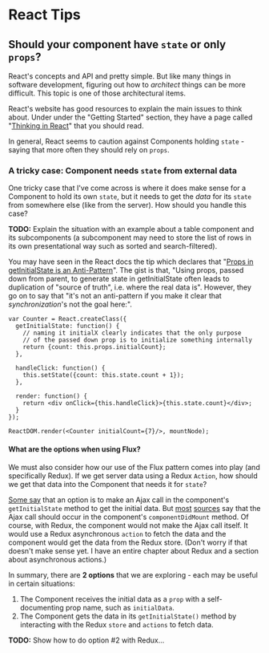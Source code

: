 # React Tips


## Should your component have `state` or only `props`?

React's concepts and API and pretty simple.  But like many things in software development, figuring out how to *architect* things can be more difficult.  This topic is one of those architectural items.

React's website has good resources to explain the main issues to think about.  Under under the "Getting Started" section, they have a page called "[Thinking in React](http://facebook.github.io/react/docs/thinking-in-react.html)" that you should read.

In general, React seems to caution against Components holding `state` - saying that more often they should rely on `props`.  

### A tricky case: Component needs `state` from external data
One tricky case that I've come across is where it does make sense for a Component to hold its own `state`, but it needs to get the *data* for its `state` from somewhere else (like from the server).  How should you handle this case?

<p class="todo-note">
<strong>TODO:</strong> Explain the situation with an example about a table component and its subcomponents (a subcomponent may need to store the list of rows in its own presentational way such as sorted and search-filtered).  
</p>

You may have seen in the React docs the tip which declares that "[Props in getInitialState is an Anti-Pattern](http://facebook.github.io/react/tips/props-in-getInitialState-as-anti-pattern.html)".  The gist is that, "Using props, passed down from parent, to generate state in getInitialState often leads to duplication of "source of truth", i.e. where the real data is".  However, they go on to say that "it's not an anti-pattern if you make it clear that *synchronization*'s not the goal here:".

```
var Counter = React.createClass({
  getInitialState: function() {
    // naming it initialX clearly indicates that the only purpose
    // of the passed down prop is to initialize something internally
    return {count: this.props.initialCount};
  },

  handleClick: function() {
    this.setState({count: this.state.count + 1});
  },

  render: function() {
    return <div onClick={this.handleClick}>{this.state.count}</div>;
  }
});

ReactDOM.render(<Counter initialCount={7}/>, mountNode);
```

#### What are the options when using Flux?
We must also consider how our use of the Flux pattern comes into play (and specifically Redux).  If we get server data using a Redux `Action`, how should we get that data into the Component that needs it for `state`?

[Some say](http://stackoverflow.com/a/28785276/718325) that an option is to make an Ajax call in the component's `getInitialState` method to get the initial data.  But [most](http://stackoverflow.com/a/26618216/718325) [sources](https://facebook.github.io/react/tips/initial-ajax.html) say that the Ajax call should occur in the component's `componentDidMount` method.  Of course, with Redux, the component would not make the Ajax call itself.  It would use a Redux asynchronous `action` to fetch the data and the component would get the data from the Redux store.  (Don't worry if that doesn't make sense yet.  I have an entire chapter about Redux and a section about asynchronous actions.)

In summary, there are **2 options** that we are exploring - each may be useful in certain situations:
1. The Component receives the initial data as a `prop` with a self-documenting prop name, such as `initialData`.
2. The Component gets the data in its `getInitialState()` method by interacting with the Redux `store` and `actions` to fetch data.

<p class="todo-note">
<strong>TODO:</strong> Show how to do option #2 with Redux...
</p>


